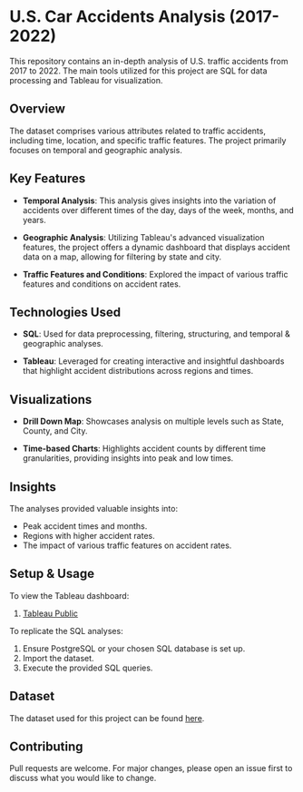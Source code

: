 # U.S. Car Accidents Analysis (2017-2022)

This repository contains an in-depth analysis of U.S. traffic accidents from 2017 to 2022. The main tools utilized for this project are SQL for data processing and Tableau for visualization.

## Overview

The dataset comprises various attributes related to traffic accidents, including time, location, and specific traffic features. The project primarily focuses on temporal and geographic analysis.

## Key Features

- **Temporal Analysis**: This analysis gives insights into the variation of accidents over different times of the day, days of the week, months, and years.
  
- **Geographic Analysis**: Utilizing Tableau's advanced visualization features, the project offers a dynamic dashboard that displays accident data on a map, allowing for filtering by state and city. 

- **Traffic Features and Conditions**: Explored the impact of various traffic features and conditions on accident rates. 

## Technologies Used

- **SQL**: Used for data preprocessing, filtering, structuring, and temporal & geographic analyses.
  
- **Tableau**: Leveraged for creating interactive and insightful dashboards that highlight accident distributions across regions and times.

## Visualizations

- **Drill Down Map**: Showcases analysis on multiple levels such as State, County, and City.
  
- **Time-based Charts**: Highlights accident counts by different time granularities, providing insights into peak and low times.

## Insights

The analyses provided valuable insights into:
- Peak accident times and months.
- Regions with higher accident rates.
- The impact of various traffic features on accident rates.

## Setup & Usage

To view the Tableau dashboard:
1. [Tableau Public](https://public.tableau.com/app/profile/sunkim133/viz/UsAccidentAnalysisDashboard/AccidentAnalysis)

To replicate the SQL analyses:
1. Ensure PostgreSQL or your chosen SQL database is set up.
2. Import the dataset.
3. Execute the provided SQL queries.

## Dataset

The dataset used for this project can be found [here](https://www.kaggle.com/datasets/sobhanmoosavi/us-accidents).

## Contributing

Pull requests are welcome. For major changes, please open an issue first to discuss what you would like to change.
